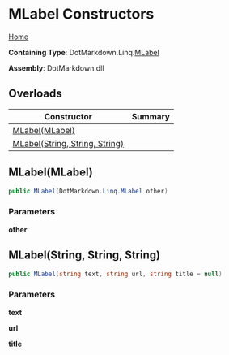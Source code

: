 # MLabel Constructors

[Home](../../../../README.md)

**Containing Type**: DotMarkdown\.Linq\.[MLabel](../README.md)

**Assembly**: DotMarkdown\.dll

## Overloads

| Constructor | Summary |
| ----------- | ------- |
| [MLabel(MLabel)](#DotMarkdown_Linq_MLabel__ctor_DotMarkdown_Linq_MLabel_) | |
| [MLabel(String, String, String)](#DotMarkdown_Linq_MLabel__ctor_System_String_System_String_System_String_) | |

## MLabel\(MLabel\) <a name="DotMarkdown_Linq_MLabel__ctor_DotMarkdown_Linq_MLabel_"></a>

```csharp
public MLabel(DotMarkdown.Linq.MLabel other)
```

### Parameters

**other**

## MLabel\(String, String, String\) <a name="DotMarkdown_Linq_MLabel__ctor_System_String_System_String_System_String_"></a>

```csharp
public MLabel(string text, string url, string title = null)
```

### Parameters

**text**

**url**

**title**